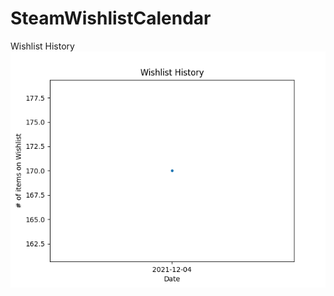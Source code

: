 # SteamWishlistCalendar
Wishlist History
![Alt text](/76561198091123480/wishlist_history_chart.png?raw=true "Wishlist History")
 
